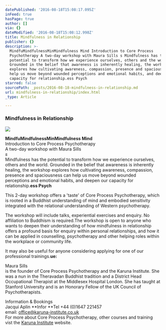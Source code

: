 ```yaml
---
datePublished: '2016-08-18T15:08:17.095Z'
inFeed: true
hasPage: true
author: []
via: {}
dateModified: '2016-08-18T15:08:12.998Z'
title: Mindfulness in Relationship
publisher: {}
description: >-
  MindfuMindfulnessMinMindfulness Mind Introduction to Core Process
  Psychotherapy A two-day workshop with Maura Sills s Mindfulness has the
  potential to transform how we experience ourselves, others and the world.
  Grounded in the belief that awareness is inherently healing, the workshop
  explores how cultivating awareness, compassion, presence and spaciousness can
  help us move beyond wounded perceptions and emotional habits, and deepen our
  capacity for relationship.ess Psych
starred: false
sourcePath: _posts/2016-08-18-mindfulness-in-relationship.md
url: mindfulness-in-relationship/index.html
_type: Article

---
```

### Mindfulness in Relationship
![](https://the-grid-user-content.s3-us-west-2.amazonaws.com/ce84a17b-0a66-4a05-a5da-64569f3776e7.jpg)

**MindfuMindfulnessMinMindfulness Mind**  
Introduction to Core Process Psychotherapy  
A two-day workshop with Maura Sills  
_s_  
Mindfulness has the potential to transform how we experience ourselves, others and the world. Grounded in the belief that awareness is inherently healing, the workshop explores how cultivating awareness, compassion, presence and spaciousness can help us move beyond wounded perceptions and emotional habits, and deepen our capacity for relationship.**ess Psych**

This 2-day workshop offers a 'taste' of Core Process Psychotherapy, which is rooted in a Buddhist understanding of mind and embodied sensitivity integrated with the relational understanding of Western psychotherapy.

The workshop will include talks, experiential exercises and enquiry. No affiliation to Buddhism is required.The workshop is open to anyone who wants to deepen their understanding of how mindfulness in relationship offers a profound basis for enquiry within personal relationships, and how it can be applied in counselling, psychotherapy and other helping roles within the workplace or community life.

It may also be useful for anyone considering applying for one of our professional trainings.**ue:**

Maura Sills   
is the founder of Core Process Psychotherapy and the Karuna Institute. She was a nun in the Theravadan Buddhist tradition and a District Head Occupational Therapist at the Middlesex Hospital London. She has taught at Stanford University and is an Honorary Fellow of the UK Council of Psychotherapists.

Information & Bookings  
Jacqui Aplin **Infor **Tel +44 (0)1647 221457   
email: [office@karuna-institute.co.uk][0]  
For more about Core Process Psychotherapy, other courses and training vist the [Karuna Institute][1] website.

[0]: mailto:office@karuna-institute.co.uk
[1]: http://www.karuna-institute.co.uk/ "Karuna Institute"